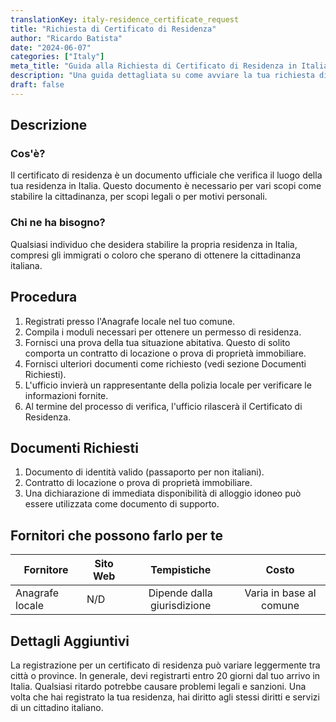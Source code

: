 ```yaml
---
translationKey: italy-residence_certificate_request
title: "Richiesta di Certificato di Residenza"
author: "Ricardo Batista"
date: "2024-06-07"
categories: ["Italy"]
meta_title: "Guida alla Richiesta di Certificato di Residenza in Italia"
description: "Una guida dettagliata su come avviare la tua richiesta di certificato di residenza in Italia."
draft: false
---
```


## Descrizione
### Cos'è?
Il certificato di residenza è un documento ufficiale che verifica il luogo della tua residenza in Italia. Questo documento è necessario per vari scopi come stabilire la cittadinanza, per scopi legali o per motivi personali.

### Chi ne ha bisogno?
Qualsiasi individuo che desidera stabilire la propria residenza in Italia, compresi gli immigrati o coloro che sperano di ottenere la cittadinanza italiana.

## Procedura
1. Registrati presso l'Anagrafe locale nel tuo comune.
2. Compila i moduli necessari per ottenere un permesso di residenza.
3. Fornisci una prova della tua situazione abitativa. Questo di solito comporta un contratto di locazione o prova di proprietà immobiliare.
4. Fornisci ulteriori documenti come richiesto (vedi sezione Documenti Richiesti).
5. L'ufficio invierà un rappresentante della polizia locale per verificare le informazioni fornite.
6. Al termine del processo di verifica, l'ufficio rilascerà il Certificato di Residenza.

## Documenti Richiesti
1. Documento di identità valido (passaporto per non italiani).
2. Contratto di locazione o prova di proprietà immobiliare.
3. Una dichiarazione di immediata disponibilità di alloggio idoneo può essere utilizzata come documento di supporto.

## Fornitori che possono farlo per te

| Fornitore      |     Sito Web    |     Tempistiche   |       Costo      |
| ---------------| --------------- |  :-------------:    | :-------------: |
| Anagrafe locale |  N/D    | Dipende dalla giurisdizione | Varia in base al comune |

## Dettagli Aggiuntivi
La registrazione per un certificato di residenza può variare leggermente tra città o province. In generale, devi registrarti entro 20 giorni dal tuo arrivo in Italia. Qualsiasi ritardo potrebbe causare problemi legali e sanzioni. Una volta che hai registrato la tua residenza, hai diritto agli stessi diritti e servizi di un cittadino italiano.